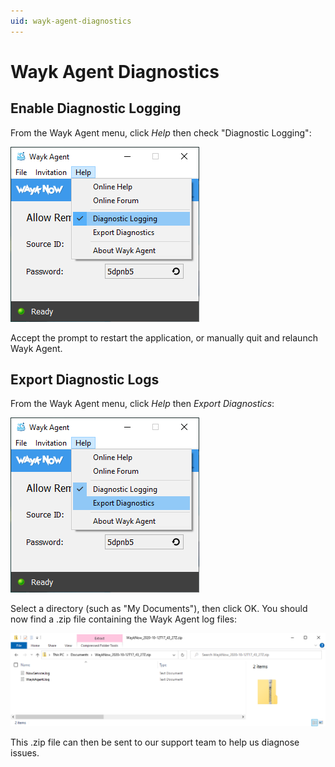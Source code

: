 ```yaml
---
uid: wayk-agent-diagnostics
---
```


# Wayk Agent Diagnostics

## Enable Diagnostic Logging

From the Wayk Agent menu, click *Help* then check "Diagnostic Logging":

![Wayk Agent Diagnostic Logging](../../images/wayk_agent_diagnostic_logging.png)

Accept the prompt to restart the application, or manually quit and relaunch Wayk Agent.

## Export Diagnostic Logs

From the Wayk Agent menu, click *Help* then *Export Diagnostics*:

![Wayk Agent Export Diagnostics](../../images/wayk_agent_export_diagnostics.png)

Select a directory (such as "My Documents"), then click OK. You should now find a .zip file containing the Wayk Agent log files:

![Wayk Agent Exported Diagnostic Logs](../../images/wayk_agent_exported_diagnostic_logs.png)

This .zip file can then be sent to our support team to help us diagnose issues.
